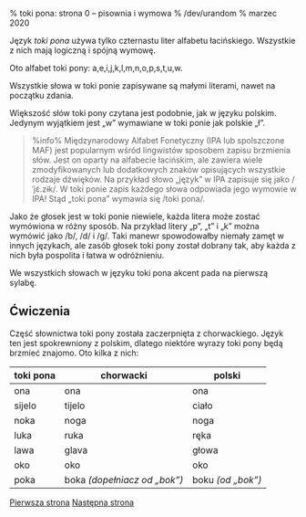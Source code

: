 % toki pona: strona 0 – pisownia i wymowa
% /dev/urandom
% marzec 2020

Język *toki pona* używa tylko czternastu liter alfabetu łacińskiego. Wszystkie
z nich mają logiczną i spójną wymowę.

Oto alfabet toki pony: a,e,i,j,k,l,m,n,o,p,s,t,u,w.

Wszystkie słowa w toki ponie zapisywane są małymi literami, nawet na początku zdania.

Większość słów toki pony czytana jest podobnie, jak w języku polskim. Jedynym wyjątkiem
jest „w” wymawiane w toki ponie jak polskie „ł”.

> %info%
> Międzynarodowy Alfabet Fonetyczny (IPA lub spolszczone MAF) jest popularnym wśród lingwistów
> sposobem zapisu brzmienia słów. Jest on oparty na alfabecie łacińskim, ale zawiera
> wiele zmodyfikowanych lub dodatkowych znaków opisujących wszystkie rodzaje dźwięków.
> Na przykład słowo „język” w IPA zapisuje się jako /ˈjɛ̃.zɨk/. W toki ponie zapis
> każdego słowa odpowiada jego wymowie w IPA! Stąd „toki pona” wymawia się /toki pona/.

Jako że głosek jest w toki ponie niewiele, każda litera może zostać wymówiona
w różny sposób. Na przykład litery „p”, „t” i „k” można wymówić jako /b/, /d/ i /g/.
Taki manewr spowodowałby niemały zamęt w innych językach, ale zasób głosek
toki pony został dobrany tak, aby każda z nich była pospolita i łatwa w odróżnieniu.

We wszystkich słowach w języku toki pona akcent pada na pierwszą sylabę.

## Ćwiczenia 

Część słownictwa toki pony została zaczerpnięta z chorwackiego. Język ten
jest spokrewniony z polskim, dlatego niektóre wyrazy toki pony będą brzmieć znajomo.
Oto kilka z nich:

| toki pona | chorwacki                 | polski      |
|----------|------------------------|------------|
| ona       | ona                       | ona         |
| sijelo    | tijelo                    | ciało       |
| noka      | noga                      | noga        |
| luka      | ruka                      | ręka        |
| lawa      | glava                     | głowa       |
| oko       | oko                       | oko         |
| poka      | boka _(dopełniacz od „bok”)_ | boku _(od „bok”)_|

[Pierwsza strona](pl_index.html) [Następna strona](pl_1.html)
